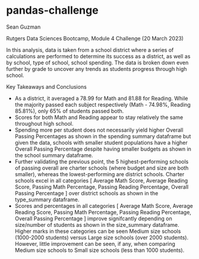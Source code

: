 # pandas-challenge

Sean Guzman

Rutgers Data Sciences Bootcamp, Module 4 Challenge (20 March 2023)


In this analysis, data is taken from a school district where a series of calculations are performed to determine its success as a district, as well as by school, type of school, school spending.  The data is broken down even further by grade to uncover any trends as students progress through high school.  

Key Takeaways and Conclusions
- As a district, it averaged a 78.99 for Math and 81.88 for Reading. While the majority passed each subject respectively (Math - 74.98%, Reading 85.81%), only 65% of students passed both.
- Scores for both Math and Reading appear to stay relatively the same throughout high school.
- Spending more per student does not necessarily yield higher Overall Passing Percentages as shown in the spending summary dataframe but given the data, schools with smaller student populations have a higher Overall Passing Percentage despite having smaller budgets as shown in the school summary dataframe.
- Further validating the previous point, the 5 highest-performing schools of passing overall are charter schools (where budget and size are both smaller), whereas the lowest-performing are district schools.  Charter schools excel in all categories [ Average Math Score, Average Reading Score, Passing Math Percentage, Passing Reading Percentage, Overall Passing Percentage ] over district schools as shown in the type_summary dataframe.
- Scores and percentages in all categories [ Average Math Score, Average Reading Score, Passing Math Percentage, Passing Reading Percentage, Overall Passing Percentage ] improve signifcantly depending on size/number of students as shown in the size_summary dataframe. Higher marks in these categories can be seen Medium size schools (1000-2000 students) versus Large size schools (over 2000 students).  However, little improvement can be seen, if any, when comparing Medium size schools to Small size schools (less than 1000 students).